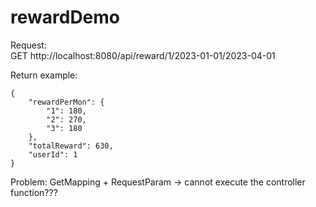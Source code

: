 # rewardDemo

Request:  
GET http://localhost:8080/api/reward/1/2023-01-01/2023-04-01

Return example:  
```
{
    "rewardPerMon": {
        "1": 180,
        "2": 270,
        "3": 180
    },
    "totalReward": 630,
    "userId": 1
}
```

Problem: GetMapping + RequestParam -> cannot execute the controller function???
